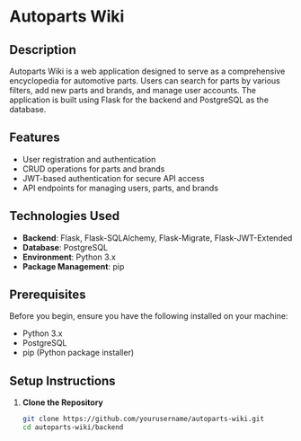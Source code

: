 # Autoparts Wiki

## Description

Autoparts Wiki is a web application designed to serve as a comprehensive encyclopedia for automotive parts. Users can search for parts by various filters, add new parts and brands, and manage user accounts. The application is built using Flask for the backend and PostgreSQL as the database.

## Features

- User registration and authentication
- CRUD operations for parts and brands
- JWT-based authentication for secure API access
- API endpoints for managing users, parts, and brands

## Technologies Used

- **Backend**: Flask, Flask-SQLAlchemy, Flask-Migrate, Flask-JWT-Extended
- **Database**: PostgreSQL
- **Environment**: Python 3.x
- **Package Management**: pip

## Prerequisites

Before you begin, ensure you have the following installed on your machine:

- Python 3.x
- PostgreSQL
- pip (Python package installer)

## Setup Instructions

1. **Clone the Repository**

   ```bash
   git clone https://github.com/yourusername/autoparts-wiki.git
   cd autoparts-wiki/backend